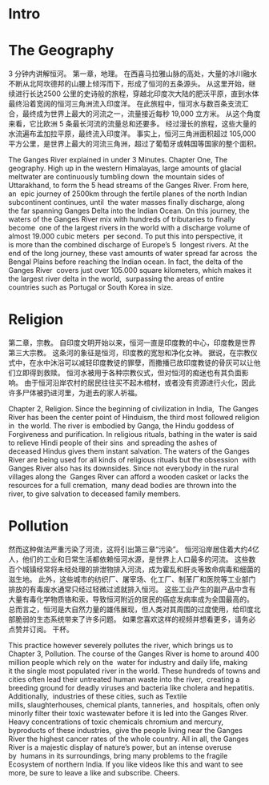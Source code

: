# Intro

# The Geography

3 分钟内讲解恒河。
第一章，地理。
在西喜马拉雅山脉的高处，大量的冰川融水不断从北阿坎德邦的山腰上倾泻而下，形成了恒河的五条源头。
从这里开始，继续进行长达2500 公里的史诗般的旅程，穿越北印度次大陆的肥沃平原，直到水体最终沿着宽阔的恒河三角洲流入印度洋。
在此旅程中，恒河水与数百条支流汇合，最终成为世界上最大的河流之一，流量接近每秒 19,000 立方米。
从这个角度来看，它比欧洲 5 条最长河流的流量总和还要多。
经过漫长的旅程，这些大量的水流遍布孟加拉平原，最终流入印度洋。
事实上，恒河三角洲面积超过 105,000 平方公里，是世界上最大的河流三角洲，超过了葡萄牙或韩国等国家的整个面积。


The Ganges River explained in under 3 Minutes.
Chapter One, The geography.
High up in the western Himalayas, large amounts of glacial meltwater are continuously tumbling down  the mountain sides of Uttarakhand, to form the 5 head streams of the Ganges River.
From here, an  epic journey of 2500km through the fertile planes of the north Indian subcontinent continues, until  the water masses finally discharge, along the far spanning Ganges Delta into the Indian Ocean.
On this journey, the waters of the Ganges River mix with hundreds of tributaries to finally become  one of the largest rivers in the world with a discharge volume of almost 19.000 cubic meters  per second.
To put this into perspective, it is more than the combined discharge of Europe’s 5  longest rivers.
At the end of the long journey, these vast amounts of water spread far across  the Bengal Plains before reaching the Indian ocean.
In fact, the delta of the Ganges River  covers just over 105.000 square kilometers, which makes it the largest river delta in the world,  surpassing the areas of entire countries such as Portugal or South Korea in size.


# Religion

第二章，宗教。
自印度文明开始以来，恒河一直是印度教的中心，印度教是世界第三大宗教。
这条河的象征是恒河，印度教的宽恕和净化女神。
据说，在宗教仪式中，在水中沐浴可以减轻印度教徒的罪孽，而撒播已故印度教徒的骨灰可以让他们立即得到救赎。
恒河水被用于各种宗教仪式，但对恒河的痴迷也有其负面影响。
由于恒河沿岸农村的居民往往买不起木棺材，或者没有资源进行火化，因此许多尸体被扔进河里，为逝去的家人祈福。


Chapter 2, Religion.
Since the beginning of civilization in India,  The Ganges River has been the center point of Hinduism, the third most followed religion in  the world.
The river is embodied by Ganga, the Hindu goddess of Forgiveness and purification.
In religious rituals, bathing in the water is said to relieve Hindi people of their sins  and spreading the ashes of deceased Hindus gives them instant salvation.
The waters of the Ganges River are being used for all kinds of religious rituals but the obsession  with Ganges River also has its downsides.
Since not everybody in the rural villages along the  Ganges River can afford a wooden casket or lacks the resources for a full cremation,  many dead bodies are thrown into the river, to give salvation to deceased family members.


# Pollution

然而这种做法严重污染了河流，这将引出第三章“污染”。
恒河沿岸居住着大约4亿人，他们的工业和日常生活都依赖恒河水源，是世界上人口最多的河流。
这些数百个城镇经常将未经处理的排泄物排入河流，成为霍乱和肝炎等致命病毒和细菌的滋生地。
此外，这些城市的纺织厂、屠宰场、化工厂、制革厂和医院等工业部门排放的有毒废水通常只经过轻微过滤就排入恒河。
这些工业产生的副产品中含有大量有毒化学物质铬和汞，导致恒河附近的居民的癌症发病率成为全国最高的。
总而言之，恒河是大自然力量的雄伟展现，但人类对其周围的过度使用，给印度北部脆弱的生态系统带来了许多问题。
如果您喜欢这样的视频并想看更多，请务必点赞并订阅。
干杯。


This practice however severely pollutes the river, which brings us to Chapter 3, Pollution.
The course of the Ganges River is home to around 400 million people which rely on the  water for industry and daily life, making it the single most populated river in the world.
These hundreds of towns and cities often lead their untreated human waste into the river,  creating a breeding ground for deadly viruses and bacteria like cholera and hepatitis.
Additionally,  industries of these cities, such as Textile mills, slaughterhouses, chemical plants, tanneries, and  hospitals, often only minorly filter their toxic wastewater before it is led into the Ganges River.
Heavy concentrations of toxic chemicals chromium and mercury, byproducts of these industries,  give the people living near the Ganges River the highest cancer rates of the whole country.
All in all, the Ganges River is a majestic display of nature’s power, but an intense overuse by  humans in its surroundings, bring many problems to the fragile Ecosystem of northern India.
If you like videos like this and want to see more, be sure to leave a like and subscribe.
Cheers.
